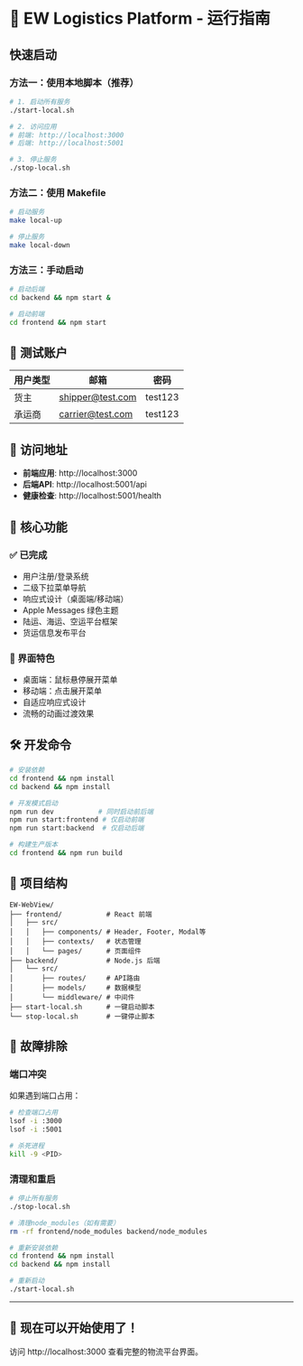# 🚀 EW Logistics Platform - 运行指南

## 快速启动

### 方法一：使用本地脚本（推荐）
```bash
# 1. 启动所有服务
./start-local.sh

# 2. 访问应用
# 前端: http://localhost:3000
# 后端: http://localhost:5001

# 3. 停止服务
./stop-local.sh
```

### 方法二：使用 Makefile
```bash
# 启动服务
make local-up

# 停止服务
make local-down
```

### 方法三：手动启动
```bash
# 启动后端
cd backend && npm start &

# 启动前端
cd frontend && npm start
```

## 🧪 测试账户

| 用户类型 | 邮箱 | 密码 |
|---------|------|------|
| 货主 | shipper@test.com | test123 |
| 承运商 | carrier@test.com | test123 |

## 📱 访问地址

- **前端应用**: http://localhost:3000
- **后端API**: http://localhost:5001/api
- **健康检查**: http://localhost:5001/health

## 🎯 核心功能

### ✅ 已完成
- 用户注册/登录系统
- 二级下拉菜单导航
- 响应式设计（桌面端/移动端）
- Apple Messages 绿色主题
- 陆运、海运、空运平台框架
- 货运信息发布平台

### 🎨 界面特色
- 桌面端：鼠标悬停展开菜单
- 移动端：点击展开菜单
- 自适应响应式设计
- 流畅的动画过渡效果

## 🛠️ 开发命令

```bash
# 安装依赖
cd frontend && npm install
cd backend && npm install

# 开发模式启动
npm run dev           # 同时启动前后端
npm run start:frontend # 仅启动前端
npm run start:backend  # 仅启动后端

# 构建生产版本
cd frontend && npm run build
```

## 📁 项目结构
```
EW-WebView/
├── frontend/           # React 前端
│   ├── src/
│   │   ├── components/ # Header, Footer, Modal等
│   │   ├── contexts/   # 状态管理
│   │   └── pages/      # 页面组件
├── backend/            # Node.js 后端
│   └── src/
│       ├── routes/     # API路由
│       ├── models/     # 数据模型
│       └── middleware/ # 中间件
├── start-local.sh      # 一键启动脚本
└── stop-local.sh       # 一键停止脚本
```

## 🔧 故障排除

### 端口冲突
如果遇到端口占用：
```bash
# 检查端口占用
lsof -i :3000
lsof -i :5001

# 杀死进程
kill -9 <PID>
```

### 清理和重启
```bash
# 停止所有服务
./stop-local.sh

# 清理node_modules（如有需要）
rm -rf frontend/node_modules backend/node_modules

# 重新安装依赖
cd frontend && npm install
cd backend && npm install

# 重新启动
./start-local.sh
```

---

## 🎉 现在可以开始使用了！

访问 http://localhost:3000 查看完整的物流平台界面。 